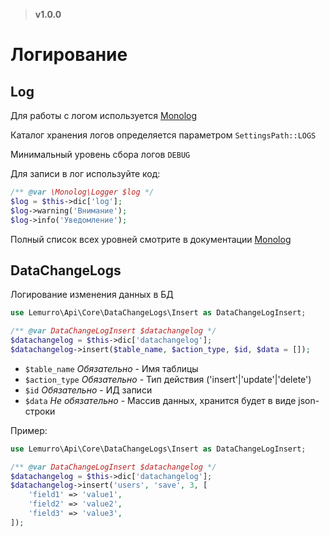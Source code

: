 > **v1.0.0**

# Логирование

## Log
Для работы с логом используется [Monolog](https://seldaek.github.io/monolog/)

Каталог хранения логов определяется параметром `SettingsPath::LOGS`

Минимальный уровень сбора логов `DEBUG`

Для записи в лог используйте код:
```php
/** @var \Monolog\Logger $log */
$log = $this->dic['log'];
$log->warning('Внимание');
$log->info('Уведомление');
```
Полный список всех уровней смотрите в документации [Monolog](https://github.com/Seldaek/monolog/blob/HEAD/doc/01-usage.md#log-levels)

## DataChangeLogs
Логирование изменения данных в БД
```php
use Lemurro\Api\Core\DataChangeLogs\Insert as DataChangeLogInsert;

/** @var DataChangeLogInsert $datachangelog */
$datachangelog = $this->dic['datachangelog'];
$datachangelog->insert($table_name, $action_type, $id, $data = []);
```
- `$table_name` *Обязательно* - Имя таблицы
- `$action_type` *Обязательно* - Тип действия ('insert'|'update'|'delete')
- `$id` *Обязательно* - ИД записи
- `$data` *Не обязательно* - Массив данных, хранится будет в виде json-строки

Пример:
```php
use Lemurro\Api\Core\DataChangeLogs\Insert as DataChangeLogInsert;

/** @var DataChangeLogInsert $datachangelog */
$datachangelog = $this->dic['datachangelog'];
$datachangelog->insert('users', 'save', 3, [
    'field1' => 'value1',
    'field2' => 'value2',
    'field3' => 'value3',
]);
```